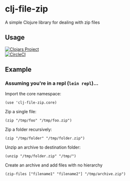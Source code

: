 # clj-file-zip

A simple Clojure library for dealing with zip files

## Usage
[![Clojars Project](https://img.shields.io/clojars/v/clj-file-zip.svg)](https://clojars.org/clj-file-zip)
<br>
[![CircleCI](https://circleci.com/gh/komcrad/clj-file-zip/tree/master.svg?style=shield&circle-token=999d14ba7d81b1abbcfb394c58b818cafa1d235c)](https://circleci.com/gh/komcrad/clj-file-zip/tree/master)

## Example

### Assuming you're in a repl (`lein repl`)...

Import the core namespace:

`(use 'clj-file-zip.core)`

Zip a single file:

`(zip "/tmp/foo" "/tmp/foo.zip")`

Zip a folder recursively:

`(zip "/tmp/folder" "/tmp/folder.zip")`

Unzip an archive to destination folder:

`(unzip "/tmp/folder.zip" "/tmp/")`

Create an archive and add files with no hierarchy

`(zip-files ["filename1" "filename2"] "/tmp/archive.zip")`

